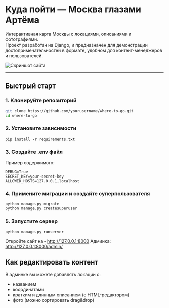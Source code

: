 #  Куда пойти — Москва глазами Артёма

Интерактивная карта Москвы с локациями, описаниями и фотографиями.  
Проект разработан на Django, и предназначен для демонстрации достопримечательностей в формате, удобном для контент-менеджеров и пользователей.

![Скриншот сайта](https://via.placeholder.com/900x400?text=Скриншот+сайта)

---

##  Быстрый старт

### 1. Клонируйте репозиторий

```bash
git clone https://github.com/yourusername/where-to-go.git
cd where-to-go
```

### 2. Установите зависимости
```
pip install -r requirements.txt
```

### 3. Создайте .env файл
Пример содержимого:
```
DEBUG=True
SECRET_KEY=your-secret-key
ALLOWED_HOSTS=127.0.0.1,localhost
```

### 4. Примените миграции и создайте суперпользователя
```
python manage.py migrate
python manage.py createsuperuser
```

### 5. Запустите сервер
```
python manage.py runserver
```
Откройте сайт на - http://127.0.0.1:8000
Админка: http://127.0.0.1:8000/admin/

## Как редактировать контент

В админке вы можете добавлять локации с:
- названием
- координатами
- кратким и длинным описанием (с HTML-редактором)
- фото (можно сортировать drag&drop)

